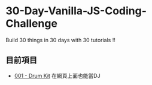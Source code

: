 # 30-Day-Vanilla-JS-Coding-Challenge

Build 30 things in 30 days with 30 tutorials !!

## 目前項目

* [001 - Drum Kit](https://70928manson.github.io/30-Day-Vanilla-JS-Coding-Challenge/001-Drum-Kit/index.html) 在網頁上面也能當DJ
